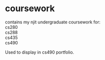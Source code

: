 # coursework
contains my njit undergraduate coursework for: <br />
cs280 <br />
cs288 <br />
cs435 <br />
cs490 <br />

Used to display in cs490 portfolio.
